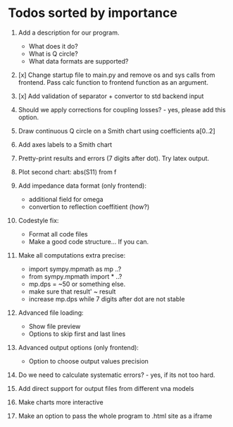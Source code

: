 # Todos sorted by importance

1. Add a description for our program.
    * What does it do?
    * What is Q circle?
    * What data formats are supported?
2. [x] Change startup file to main.py and remove os and sys calls from frontend. Pass calc function to frontend function as an argument.
3. [x] Add validation of separator + convertor to std backend input 
4. Should we apply corrections for coupling losses? - yes, please add this option.
5. Draw continuous Q circle on a Smith chart using coefficients a[0..2]
6. Add axes labels to a Smith chart
7. Pretty-print results and errors (7 digits after dot). Try latex output.
8. Plot second chart: abs(S11) from f
9. Add impedance data format (only frontend):
    * additional field for omega
    * convertion to reflection coeffitient (how?)
10. Codestyle fix:
    * Format all code files
    * Make a good code structure... If you can.
11. Make all computations extra precise:
    * import sympy.mpmath as mp ..?
    * from sympy.mpmath import *  ..?
    * mp.dps = ~50 or something else.
    * make sure that result' ~ result
    * increase mp.dps while 7 digits after dot are not stable

12. Advanced file loading:
    * Show file preview
    * Options to skip first and last lines
13. Advanced output options (only frontend):
    * Option to choose output values precision
14. Do we need to calculate systematic errors? - yes, if its not too hard.
15. Add direct support for output files from different vna models
16. Make charts more interactive
17. Make an option to pass the whole program to .html site as a iframe

